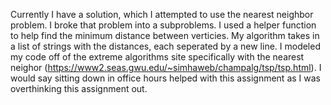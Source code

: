 Currently I have a solution, which I attempted to use the
nearest neighbor problem. I broke that problem
into a subproblems. I used a helper function to help 
find the minimum distance between verticies.
My algorithm takes in a list of strings with the distances,
each seperated by a new line. I modeled my code off of the extreme algorithms site
specifically with the nearest neighor (https://www2.seas.gwu.edu/~simhaweb/champalg/tsp/tsp.html).
I would say sitting down in office hours helped with this assignment as I was overthinking this assignment out.


